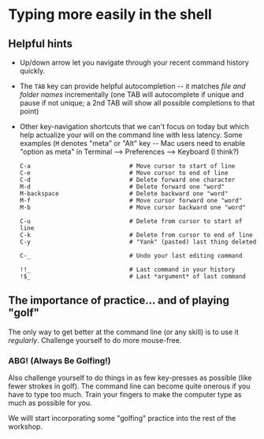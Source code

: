 # Typing more easily in the shell

## Helpful hints

* Up/down arrow let you navigate through your recent command history
  quickly.
  
* The `TAB` key can provide helpful autocompletion -- it matches *file
  and folder names* incrementally (one TAB will autocomplete if unique
  and pause if not unique; a 2nd TAB will show all possible
  completions to that point)

* Other key-navigation shortcuts that we can't focus on today but
  which help actualize your will on the command line with less
  latency.  Some examples (`M` denotes "meta" or "Alt" key -- Mac
  users need to enable "option as meta" in Terminal --> Preferences
  --> Keyboard (I think?)
  
  ```
  C-a                            # Move cursor to start of line
  C-e                            # Move cursor to end of line
  C-d                            # Delete forward one character
  M-d                            # Delete forward one "word"
  M-backspace                    # Delete backward one "word"
  M-f                            # Move cursor forward one "word"
  M-b                            # Move cursor backward one "word"
  
  C-u                            # Delete from cursor to start of line
  C-k                            # Delete from cursor to end of line
  C-y                            # "Yank" (pasted) last thing deleted
  
  C-_                            # Undo your last editing command
  
  !!_                            # Last command in your history
  !$_                            # Last *argument* of last command
  ```


## The importance of practice... and of playing "golf"

The only way to get better at the command line (or any skill) is to
use it *regularly*.  Challenge yourself to do more mouse-free.

### **ABG!**  (**A**lways **B**e **G**olfing!)

Also challenge yourself to do things in as few key-presses as possible
(like fewer strokes in golf). The command line can become quite
onerous if you have to type too much.  Train your fingers to make the
computer type as much as possible for you.

We willl start incorporating some "golfing" practice into the rest of
the workshop.
